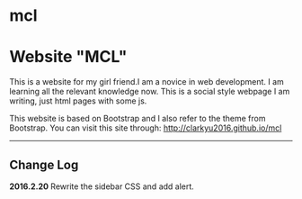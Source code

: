 # mcl

Website "MCL"
===================


This is a website for my girl friend.I am a novice in web development.  I am learning all the relevant knowledge now. This is a social style webpage I am writing, just html pages with some js.

This website is based on Bootstrap and I also refer to the theme from Bootstrap. You can visit this site through: http://clarkyu2016.github.io/mcl

----------


Change Log
-------------

**2016.2.20**
Rewrite the sidebar CSS and add alert.



